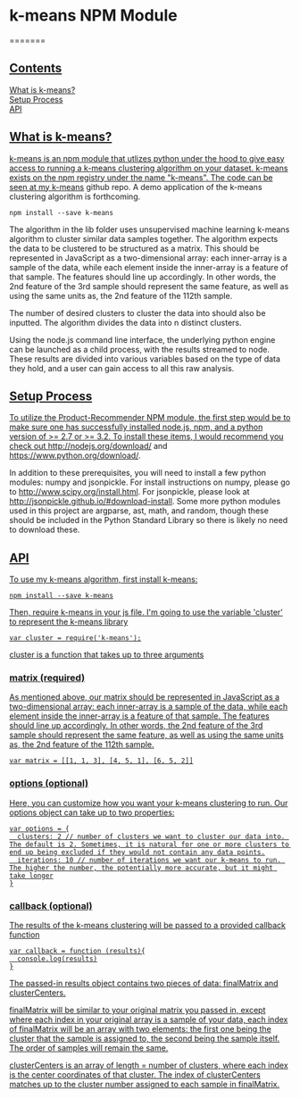 # k-means NPM Module
=======
## <a name='contents' href='#'/> Contents

[What is k-means?](#about)  
[Setup Process](#setup)  
[API](#use)

## <a name='about' href='#'/>  What is k-means?

k-means is an npm module that utlizes python under the hood to give easy access to running a k-means clustering algorithm on your dataset. k-means exists on the npm registry under the name "k-means". The code can be seen at my <a href='https://github.com/acjones617/k-means'>k-means</a> github repo. A demo application of the k-means clustering algorithm is forthcoming.
    
    npm install --save k-means

The algorithm in the lib folder uses unsupervised machine learning k-means algorithm to cluster similar data samples together.  The algorithm expects the data to be clustered to be structured as a matrix. This should be represented in JavaScript as a two-dimensional array: each inner-array is a sample of the data, while each element inside the inner-array is a feature of that sample. The features should line up accordingly. In other words, the 2nd feature of the 3rd sample should represent the same feature, as well as using the same units as, the 2nd feature of the 112th sample. 

The number of desired clusters to cluster the data into should also be inputted. The algorithm divides the data into n distinct clusters.

Using the node.js command line interface, the underlying python engine can be launched as a child process, with the results streamed to node. These results are divided into various variables based on the type of data they hold, and a user can gain access to all this raw analysis.

## <a name='setup' href='#'/> Setup Process

To utilize the Product-Recommender NPM module, the first step would be to make sure one has successfully installed node.js, npm, and a python version of >= 2.7 or >= 3.2.  To install these items, I would recommend you check out http://nodejs.org/download/ and https://www.python.org/download/.

In addition to these prerequisites, you will need to install a few python modules: numpy and jsonpickle. For install instructions on numpy, please go to http://www.scipy.org/install.html. For jsonpickle, please look at http://jsonpickle.github.io/#download-install. Some more python modules used in this project are argparse, ast, math, and random, though these should be included in the Python Standard Library so there is likely no need to download these.

## <a name='use' href='#'/> API

To use my k-means algorithm, first install k-means:

    npm install --save k-means

Then, require k-means in your js file. I'm going to use the variable 'cluster' to represent the k-means library

    var cluster = require('k-means');

cluster is a function that takes up to three arguments

### matrix (required)

As mentioned above, our matrix should be represented in JavaScript as a two-dimensional array: each inner-array is a sample of the data, while each element inside the inner-array is a feature of that sample. The features should line up accordingly. In other words, the 2nd feature of the 3rd sample should represent the same feature, as well as using the same units as, the 2nd feature of the 112th sample.

    var matrix = [[1, 1, 3], [4, 5, 1], [6, 5, 2]]

### options (optional)

Here, you can customize how you want your k-means clustering to run. Our options object can take up to two properties:

    var options = {
      clusters: 2 // number of clusters we want to cluster our data into. The default is 2. Sometimes, it is natural for one or more clusters to end up being excluded if they would not contain any data points.
      iterations: 10 // number of iterations we want our k-means to run. The higher the number, the potentially more accurate, but it might take longer
    }

### callback (optional)

The results of the k-means clustering will be passed to a provided callback function

    var callback = function (results){
      console.log(results)
    }

The passed-in results object contains two pieces of data: finalMatrix and clusterCenters.

finalMatrix will be similar to your original matrix you passed in, except where each index in your original array is a sample of your data, each index of finalMatrix will be an array with two elements: the first one being the cluster that the sample is assigned to, the second being the sample itself. The order of samples will remain the same.

clusterCenters is an array of length = number of clusters, where each index is the center coordinates of that cluster. The index of clusterCenters matches up to the cluster number assigned to each sample in finalMatrix.